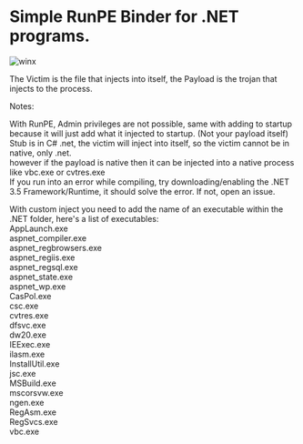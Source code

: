 # Simple RunPE Binder for .NET programs.  

![winx](https://user-images.githubusercontent.com/113988354/203790267-ef9f8236-4648-4fbf-84ce-209108bf56d0.PNG)  
  
The Victim is the file that injects into itself, the Payload is the trojan that injects to the process.  
  
Notes:  
  
With RunPE, Admin privileges are not possible, same with adding to startup because it will just add what it injected to startup. (Not your payload itself)  
Stub is in C# .net, the victim will inject into itself, so the victim cannot be in native, only .net.  
however if the payload is native then it can be injected into a native process like vbc.exe or cvtres.exe  
If you run into an error while compiling, try downloading/enabling the .NET 3.5 Framework/Runtime, it should solve the error. If not, open an issue.  
    
  With custom inject you need to add the name of an executable within the .NET folder, here's a list of executables:  
  AppLaunch.exe  
  aspnet_compiler.exe  
  aspnet_regbrowsers.exe  
  aspnet_regiis.exe  
  aspnet_regsql.exe  
  aspnet_state.exe  
  aspnet_wp.exe  
  CasPol.exe  
  csc.exe  
  cvtres.exe  
  dfsvc.exe  
  dw20.exe  
  IEExec.exe  
  ilasm.exe  
  InstallUtil.exe  
  jsc.exe  
  MSBuild.exe  
  mscorsvw.exe  
  ngen.exe  
  RegAsm.exe  
  RegSvcs.exe  
  vbc.exe  
  
